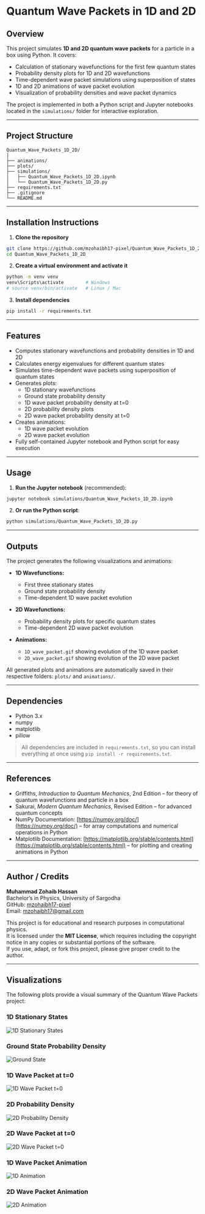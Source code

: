 # Quantum Wave Packets in 1D and 2D

## Overview
This project simulates **1D and 2D quantum wave packets** for a particle in a box using Python. It covers:

- Calculation of stationary wavefunctions for the first few quantum states
- Probability density plots for 1D and 2D wavefunctions
- Time-dependent wave packet simulations using superposition of states
- 1D and 2D animations of wave packet evolution
- Visualization of probability densities and wave packet dynamics

The project is implemented in both a Python script and Jupyter notebooks  located in the `simulations/` folder for interactive exploration.

---

## Project Structure
```
Quantum_Wave_Packets_1D_2D/
│
├── animations/
├── plots/
├── simulations/
│   ├── Quantum_Wave_Packets_1D_2D.ipynb
│   └── Quantum_Wave_Packets_1D_2D.py
├── requirements.txt
├── .gitignore
└── README.md
```

---

## Installation Instructions

1. **Clone the repository**
```bash
git clone https://github.com/mzohaibh17-pixel/Quantum_Wave_Packets_1D_2D.git
cd Quantum_Wave_Packets_1D_2D
```

2. **Create a virtual environment and activate it**
```bash
python -m venv venv
venv\Scripts\activate        # Windows
# source venv/bin/activate   # Linux / Mac
```
3. **Install dependencies**
```bash
pip install -r requirements.txt
```

---

## Features

- Computes stationary wavefunctions and probability densities in 1D and 2D
- Calculates energy eigenvalues for different quantum states
- Simulates time-dependent wave packets using superposition of quantum states
- Generates plots:
  - 1D stationary wavefunctions
  - Ground state probability density
  - 1D wave packet probability density at t=0
  - 2D probability density plots
  - 2D wave packet probability density at t=0
- Creates animations:
  - 1D wave packet evolution
  - 2D wave packet evolution
- Fully self-contained Jupyter notebook and Python script for easy execution 

---

## Usage
1. **Run the Jupyter notebook** (recommended):
```bash
jupyter notebook simulations/Quantum_Wave_Packets_1D_2D.ipynb
```

2. **Or run the Python script**:
```bash
python simulations/Quantum_Wave_Packets_1D_2D.py
```

---

## Outputs

The project generates the following visualizations and animations:

- **1D Wavefunctions:**
  - First three stationary states
  - Ground state probability density
  - Time-dependent 1D wave packet evolution

- **2D Wavefunctions:**
  - Probability density plots for specific quantum states
  - Time-dependent 2D wave packet evolution

- **Animations:**
  - `1D_wave_packet.gif` showing evolution of the 1D wave packet
  - `2D_wave_packet.gif` showing evolution of the 2D wave packet

All generated plots and animations are automatically saved in their respective folders: `plots/` and `animations/`.

---

## Dependencies

- Python 3.x
- numpy
- matplotlib
- pillow

> All dependencies are included in `requirements.txt`, so you can install everything at once using `pip install -r requirements.txt`.   

---

## References

- Griffiths, *Introduction to Quantum Mechanics*, 2nd Edition – for theory of quantum wavefunctions and particle in a box  
- Sakurai, *Modern Quantum Mechanics*, Revised Edition – for advanced quantum concepts  
- NumPy Documentation: [https://numpy.org/doc/](https://numpy.org/doc/) – for array computations and numerical operations in Python  
- Matplotlib Documentation: [https://matplotlib.org/stable/contents.html](https://matplotlib.org/stable/contents.html) – for plotting and creating animations in Python

---

## Author / Credits

**Muhammad Zohaib Hassan**  
Bachelor’s in Physics, University of Sargodha  
GitHub: [mzohaibh17-pixel](https://github.com/mzohaibh17-pixel)  
Email: mzohaibh17@gmail.com  

This project is for educational and research purposes in computational physics.  
It is licensed under the **MIT License**, which requires including the copyright notice in any copies or substantial portions of the software.  
If you use, adapt, or fork this project, please give proper credit to the author.

---

## Visualizations

The following plots provide a visual summary of the Quantum Wave Packets project:

### 1D Stationary States
![1D Stationary States](plots/1D_stationary_states.png)

### Ground State Probability Density
![Ground State](plots/1D_probability_ground.png)

### 1D Wave Packet at t=0
![1D Wave Packet t=0](plots/1D_probability_t0.png)

### 2D Probability Density
![2D Probability Density](plots/2D_probability_4_4.png)

### 2D Wave Packet at t=0
![2D Wave Packet t=0](plots/2D_wave_packet.png)

### 1D Wave Packet Animation
![1D Animation](animations/1D_wave_packet.gif)

### 2D Wave Packet Animation
![2D Animation](animations/2D_wave_packet.gif)

